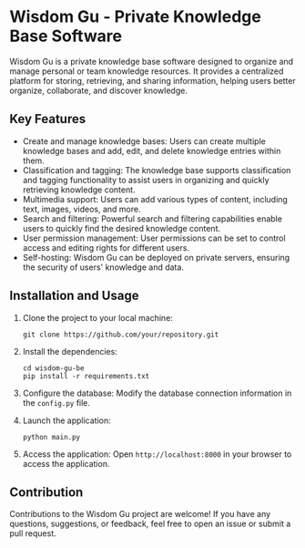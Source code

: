 # Wisdom Gu - Private Knowledge Base Software

Wisdom Gu is a private knowledge base software designed to organize and manage personal or team knowledge resources. It provides a centralized platform for storing, retrieving, and sharing information, helping users better organize, collaborate, and discover knowledge.

## Key Features

- Create and manage knowledge bases: Users can create multiple knowledge bases and add, edit, and delete knowledge entries within them.
- Classification and tagging: The knowledge base supports classification and tagging functionality to assist users in organizing and quickly retrieving knowledge content.
- Multimedia support: Users can add various types of content, including text, images, videos, and more.
- Search and filtering: Powerful search and filtering capabilities enable users to quickly find the desired knowledge content.
- User permission management: User permissions can be set to control access and editing rights for different users.
- Self-hosting: Wisdom Gu can be deployed on private servers, ensuring the security of users' knowledge and data.

## Installation and Usage

1. Clone the project to your local machine:
   ```
   git clone https://github.com/your/repository.git
   ```

2. Install the dependencies:
   ```
   cd wisdom-gu-be
   pip install -r requirements.txt
   ```

3. Configure the database:
   Modify the database connection information in the `config.py` file.

4. Launch the application:
   ```
   python main.py
   ```

5. Access the application:
   Open `http://localhost:8000` in your browser to access the application.

## Contribution

Contributions to the Wisdom Gu project are welcome! If you have any questions, suggestions, or feedback, feel free to open an issue or submit a pull request.